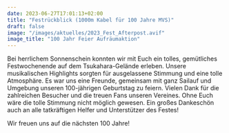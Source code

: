 ```yaml
---
date: 2023-06-27T17:01:13+02:00
title: "Festrückblick (1000m Kabel für 100 Jahre MVS)"
draft: false
image: "/images/aktuelles/2023_Fest_Afterpost.avif"
image_title: "100 Jahr Feier Aufräumaktion"
---
```




Bei herrlichem Sonnenschein konnten wir mit Euch ein tolles, gemütliches Festwochenende auf dem Tsukahara-Gelände erleben. Unsere musikalischen Highlights sorgten für ausgelassene Stimmung und eine tolle Atmosphäre. 
Es war uns eine Freunde, gemeinsam mit ganz Sailauf und Umgebung unseren 100-jährigen Geburtstag zu feiern. Vielen Dank für die zahlreichen Besucher und die treuen Fans unseren Vereines. Ohne Euch wäre die tolle Stimmung nicht möglich gewesen. Ein großes Dankeschön auch an alle tatkräftigen Helfer und Unterstützer des Festes!

Wir freuen uns auf die nächsten 100 Jahre! 



